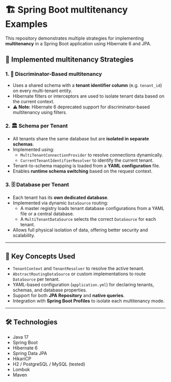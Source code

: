 # 🏗️ Spring Boot multitenancy Examples

This repository demonstrates multiple strategies for implementing **multitenancy** in a Spring Boot application using
Hibernate 6 and JPA.

## 🚀 Implemented multitenancy Strategies

### 1. 🧩 Discriminator-Based multitenancy

- Uses a shared schema with a **tenant identifier column** (e.g. `tenant_id`) on every multi-tenant entity.
- Hibernate filters or interceptors are used to isolate tenant data based on the current context.
- **⚠️ Note:** Hibernate 6 deprecated support for discriminator-based multitenancy using filters.

### 2. 🏛️ Schema per Tenant

- All tenants share the same database but are **isolated in separate schemas**.
- Implemented using:
    - `MultiTenantConnectionProvider` to resolve connections dynamically.
    - `CurrentTenantIdentifierResolver` to identify the current tenant.
- Tenant-to-schema mapping is loaded from a **YAML configuration** file.
- Enables **runtime schema switching** based on the request context.

### 3. 🗄️ Database per Tenant

- Each tenant has its **own dedicated database**.
- Implemented via dynamic `DataSource` routing:
    - A master registry loads tenant database configurations from a YAML file or a central database.
    - A `MultiTenantDataSource` selects the correct `DataSource` for each tenant.
- Allows full physical isolation of data, offering better security and scalability.

---

## 🧠 Key Concepts Used

- `TenantContext` and `TenantResolver` to resolve the active tenant.
- `AbstractRoutingDataSource` or custom implementations to route `DataSource` per tenant.
- YAML-based configuration (`application.yml`) for declaring tenants, schemas, and database properties.
- Support for both **JPA Repository** and **native queries**.
- Integration with **Spring Boot Profiles** to isolate each multitenancy mode.

---

## 🛠️ Technologies

- Java 17
- Spring Boot
- Hibernate 6
- Spring Data JPA
- HikariCP
- H2 / PostgreSQL / MySQL (tested)
- Lombok
- Maven